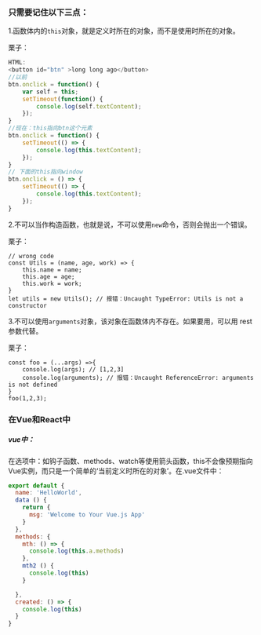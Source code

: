 ### 只需要记住以下三点：

1.函数体内的`this`对象，就是定义时所在的对象，而不是使用时所在的对象。

栗子：

```js
HTML:
<button id="btn" >long long ago</button>
//以前
btn.onclick = function() {
    var self = this;
    setTimeout(function() {
        console.log(self.textContent);
    });
}
//现在：this指向btn这个元素
btn.onclick = function() {
    setTimeout(() => {
        console.log(this.textContent);
    });
}
// 下面的this指向window
btn.onclick = () => {
    setTimeout(() => {
        console.log(this.textContent);
    });
}
```

2.不可以当作构造函数，也就是说，不可以使用`new`命令，否则会抛出一个错误。

栗子：

```
// wrong code
const Utils = (name, age, work) => {
    this.name = name;
    this.age = age;
    this.work = work;
}
let utils = new Utils(); // 报错：Uncaught TypeError: Utils is not a constructor
```

3.不可以使用`arguments`对象，该对象在函数体内不存在。如果要用，可以用 rest 参数代替。

栗子：

```
const foo = (...args) =>{
    console.log(args); // [1,2,3]
    console.log(arguments); // 报错：Uncaught ReferenceError: arguments is not defined
}
foo(1,2,3);
```

### 在Vue和React中

##### vue中：

在选项中：如钩子函数、methods、watch等使用箭头函数，this不会像预期指向Vue实例，而只是一个简单的‘当前定义时所在的对象’。在.vue文件中：

```js
export default {
  name: 'HelloWorld',
  data () {
    return {
      msg: 'Welcome to Your Vue.js App'
    }
  },
  methods: {
    mth: () => {
      console.log(this.a.methods)
    },
    mth2 () {
      console.log(this)
    }

  },
  created: () => {
    console.log(this)
  }
}
```





